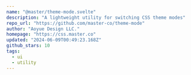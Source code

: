 ```yaml
---
name: "@master/theme-mode.svelte"
description: "A lightweight utility for switching CSS theme modes"
repo_url: "https://github.com/master-co/theme-mode"
author: "Aoyue Design LLC."
homepage: "https://css.master.co"
updated: "2024-06-09T00:49:23.168Z"
github_stars: 10
tags: 
  - ui
  - utility
---
```

